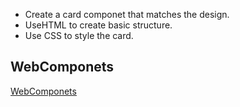- Create a card componet that matches the design.
- UseHTML to create basic structure.
- Use CSS to style the card.
## WebComponets
[WebComponets](https://developer.mozilla.org/en-US/docs/Web/API/Web_components) 
